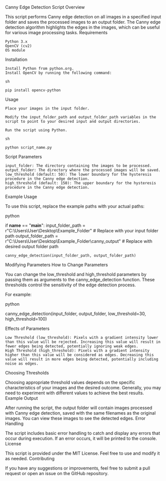 Canny Edge Detection Script
Overview

This script performs Canny edge detection on all images in a specified input folder and saves the processed images to an output folder. The Canny edge detection algorithm highlights the edges in the images, which can be useful for various image processing tasks.
Requirements

    Python 3.x
    OpenCV (cv2)
    OS module

Installation

    Install Python from python.org.
    Install OpenCV by running the following command:

    sh

    pip install opencv-python

Usage

    Place your images in the input folder.

    Modify the input_folder_path and output_folder_path variables in the script to point to your desired input and output directories.

    Run the script using Python.

    sh

    python script_name.py

Script Parameters

    input_folder: The directory containing the images to be processed.
    output_folder: The directory where the processed images will be saved.
    low_threshold (default: 50): The lower boundary for the hysteresis procedure in the Canny edge detection.
    high_threshold (default: 150): The upper boundary for the hysteresis procedure in the Canny edge detection.

Example Usage

To use this script, replace the example paths with your actual paths:

python

if __name__ == "__main__":
    input_folder_path = r"C:\Users\User\Desktop\Example_Folder"  # Replace with your input folder path
    output_folder_path = r"C:\Users\User\Desktop\Example_Folder\canny_output"  # Replace with desired output folder path

    canny_edge_detection(input_folder_path, output_folder_path)

Modifying Parameters
How to Change Parameters

You can change the low_threshold and high_threshold parameters by passing them as arguments to the canny_edge_detection function. These thresholds control the sensitivity of the edge detection process.

For example:

python

canny_edge_detection(input_folder, output_folder, low_threshold=30, high_threshold=100)

Effects of Parameters

    Low Threshold (low_threshold): Pixels with a gradient intensity lower than this value will be rejected. Increasing this value will result in fewer edges being detected, potentially ignoring weak edges.
    High Threshold (high_threshold): Pixels with a gradient intensity higher than this value will be considered as edges. Decreasing this value will result in more edges being detected, potentially including noise as edges.

Choosing Thresholds

Choosing appropriate threshold values depends on the specific characteristics of your images and the desired outcome. Generally, you may need to experiment with different values to achieve the best results.
Example Output

After running the script, the output folder will contain images processed with Canny edge detection, saved with the same filenames as the original images. You can view these images to see the detected edges.
Error Handling

The script includes basic error handling to catch and display any errors that occur during execution. If an error occurs, it will be printed to the console.
License

This script is provided under the MIT License. Feel free to use and modify it as needed.
Contributing

If you have any suggestions or improvements, feel free to submit a pull request or open an issue on the GitHub repository.
